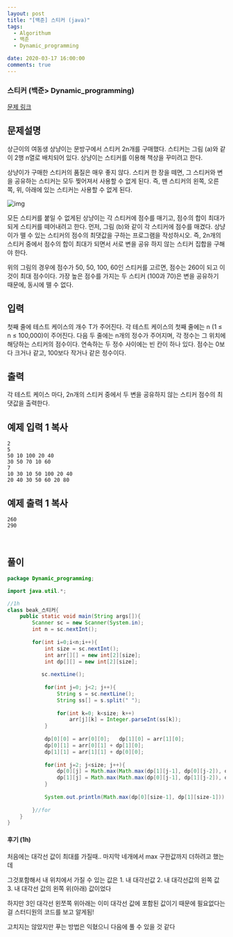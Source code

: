 ```yaml
---
layout: post
title: "[백준] 스티커 (java)"
tags:
  - Algorithum
  - 백준
  - Dynamic_programming

date: 2020-03-17 16:00:00
comments: true
---
```




###   스티커 (백준> Dynamic_programming)

[문제 링크](https://www.acmicpc.net/problem/9465 )

## 문제설명

상근이의 여동생 상냥이는 문방구에서 스티커 2n개를 구매했다. 스티커는 그림 (a)와 같이 2행 n열로 배치되어 있다. 상냥이는 스티커를 이용해 책상을 꾸미려고 한다.

상냥이가 구매한 스티커의 품질은 매우 좋지 않다. 스티커 한 장을 떼면, 그 스티커와 변을 공유하는 스티커는 모두 찢어져서 사용할 수 없게 된다. 즉, 뗀 스티커의 왼쪽, 오른쪽, 위, 아래에 있는 스티커는 사용할 수 없게 된다.

![img](https://www.acmicpc.net/upload/images/sticker.png)

모든 스티커를 붙일 수 없게된 상냥이는 각 스티커에 점수를 매기고, 점수의 합이 최대가 되게 스티커를 떼어내려고 한다. 먼저, 그림 (b)와 같이 각 스티커에 점수를 매겼다. 상냥이가 뗄 수 있는 스티커의 점수의 최댓값을 구하는 프로그램을 작성하시오. 즉, 2n개의 스티커 중에서 점수의 합이 최대가 되면서 서로 변을 공유 하지 않는 스티커 집합을 구해야 한다.

위의 그림의 경우에 점수가 50, 50, 100, 60인 스티커를 고르면, 점수는 260이 되고 이 것이 최대 점수이다. 가장 높은 점수를 가지는 두 스티커 (100과 70)은 변을 공유하기 때문에, 동시에 뗄 수 없다.

## 입력

첫째 줄에 테스트 케이스의 개수 T가 주어진다. 각 테스트 케이스의 첫째 줄에는 n (1 ≤ n ≤ 100,000)이 주어진다. 다음 두 줄에는 n개의 정수가 주어지며, 각 정수는 그 위치에 해당하는 스티커의 점수이다. 연속하는 두 정수 사이에는 빈 칸이 하나 있다. 점수는 0보다 크거나 같고, 100보다 작거나 같은 정수이다. 

## 출력

각 테스트 케이스 마다, 2n개의 스티커 중에서 두 변을 공유하지 않는 스티커 점수의 최댓값을 출력한다.

## 예제 입력 1 복사

```
2
5
50 10 100 20 40
30 50 70 10 60
7
10 30 10 50 100 20 40
20 40 30 50 60 20 80
```

## 예제 출력 1 복사

```
260
290
```

<br>

## 풀이

```java
package Dynamic_programming;

import java.util.*;

//1h
class beak_스티커{
    public static void main(String args[]){
        Scanner sc = new Scanner(System.in);
        int n = sc.nextInt();
        
        for(int i=0;i<n;i++){
            int size = sc.nextInt();
            int arr[][] = new int[2][size];
            int dp[][] = new int[2][size];
            
           sc.nextLine();
            
            for(int j=0; j<2; j++){
                String s = sc.nextLine();
                String ss[] = s.split(" ");
                
                for(int k=0; k<size; k++)
                    arr[j][k] = Integer.parseInt(ss[k]);
            }
            
            dp[0][0] = arr[0][0]; 	dp[1][0] = arr[1][0];
            dp[0][1] = arr[0][1] + dp[1][0];
            dp[1][1] = arr[1][1] + dp[0][0];
            
            for(int j=2; j<size; j++){
                dp[0][j] = Math.max(Math.max(dp[1][j-1], dp[0][j-2]), dp[1][j-2]) + arr[0][j];
                dp[1][j] = Math.max(Math.max(dp[0][j-1], dp[1][j-2]), dp[0][j-2]) + arr[1][j];
            }
            
            System.out.println(Math.max(dp[0][size-1], dp[1][size-1]));
        
        }//for
    }   
}

```

#### 후기 (1h)

처음에는 대각선 값이 최대를 가질때.. 마지막 네개에서 max 구한값까지 더하려고 했는데 <br>

그것포함해서 내 위치에서 가질 수 있는 값은 1. 내 대각선값 2. 내 대각선값의 왼쪽 값 3. 내 대각선 값의 왼쪽 위(아래) 값이었다  <br>

하지만 3인 대각선 왼쪼쪽 위아래는 이미 대각선 값에 포함된 값이기 때문에 필요없다는걸 스터디원의 코드를 보고 알게됨! <br>

고치지는 않았지만 푸는 방법은 익혔으니 다음에 풀 수 있을 것 같다

